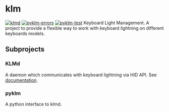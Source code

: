 # klm
[![klmd](https://github.com/Andrewerr/klm/actions/workflows/klmd.yaml/badge.svg)](https://github.com/Andrewerr/klm/actions/workflows/klmd.yaml)
[![pyklm-errors](https://github.com/Andrewerr/klm/actions/workflows/pylint.yml/badge.svg)](https://github.com/Andrewerr/klm/actions/workflows/pylint.yml)
[![pyklm-test](https://github.com/Andrewerr/klm/actions/workflows/pyklm-test.yml/badge.svg)](https://github.com/Andrewerr/klm/actions/workflows/pyklm-test.yml)
Keyboard Light Management. 
A project to provide a flexible way to work with keyboard lightning on different keyboards models.

## Subprojects
### KLMd
A daemon which communicates with keyboard lightning via HID API. See [documentation](https://github.com/Andrewerr/klm/blob/main/klmd/README.md).
### pyklm
A python interface to klmd.
